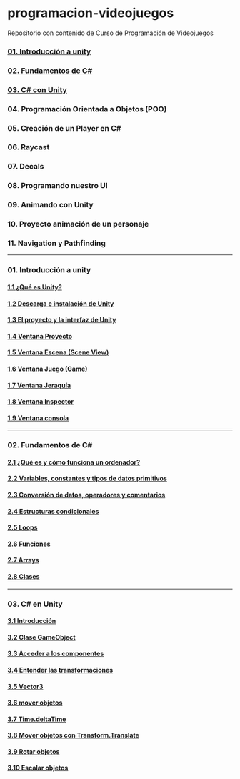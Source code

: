 # programacion-videojuegos
Repositorio con contenido de Curso de Programación de Videojuegos

### [01. Introducción a unity][1]
### [02. Fundamentos de C#][2]
### [03. C# con Unity][3]
### 04. Programación Orientada a Objetos (POO)
### 05. Creación de un Player en C#
### 06. Raycast
### 07. Decals
### 08. Programando nuestro UI
### 09. Animando con Unity
### 10. Proyecto animación de un personaje
### 11. Navigation y Pathfinding

----

 ### 01. Introducción a unity
[1]: https://github.com/jstleon/programacion-videojuegos/tree/main/01%20Introducci%C3%B3n%20a%20Unity

#### [1.1 ¿Qué es Unity?](https://github.com/jstleon/programacion-videojuegos/tree/main/01%20Introducci%C3%B3n%20a%20Unity/1.1%20%C2%BFQu%C3%A9%20es%20Unity%3F)
#### [1.2 Descarga e instalación de Unity](https://github.com/jstleon/programacion-videojuegos/tree/main/01%20Introducci%C3%B3n%20a%20Unity/1.2%20Descarga%20e%20instalaci%C3%B3n%20de%20Unity)
#### [1.3 El proyecto y la interfaz de Unity](https://github.com/jstleon/programacion-videojuegos/tree/main/01%20Introducci%C3%B3n%20a%20Unity/1.3%20El%20proyecto%20y%20la%20Interfaz%20de%20Unity)
#### [1.4 Ventana Proyecto](https://github.com/jstleon/programacion-videojuegos/tree/main/01%20Introducci%C3%B3n%20a%20Unity/1.4%20Ventana%20Proyecto)
#### [1.5 Ventana Escena (Scene View)](https://github.com/jstleon/programacion-videojuegos/tree/main/01%20Introducci%C3%B3n%20a%20Unity/1.5%20Ventana%20Escena%20(Scene%20View))
#### [1.6 Ventana Juego (Game)](https://github.com/jstleon/programacion-videojuegos/tree/main/01%20Introducci%C3%B3n%20a%20Unity/1.6%20Ventana%20Juego%20(Game))
#### [1.7 Ventana Jeraquía](https://github.com/jstleon/programacion-videojuegos/tree/main/01%20Introducci%C3%B3n%20a%20Unity/1.7%20Ventana%20Jerarqu%C3%ADa)
#### [1.8 Ventana Inspector](https://github.com/jstleon/programacion-videojuegos/tree/main/01%20Introducci%C3%B3n%20a%20Unity/1.8%20Ventana%20Inspector)
#### [1.9 Ventana consola](https://github.com/jstleon/programacion-videojuegos/tree/main/01%20Introducci%C3%B3n%20a%20Unity/1.9%20Ventana%20Console)

----

### 02. Fundamentos de C#
[2]: https://github.com/jstleon/programacion-videojuegos/tree/main/02%20Fundamentos%20de%20C%23
#### [2.1 ¿Qué es y cómo funciona un ordenador?](https://github.com/jstleon/programacion-videojuegos/tree/main/02%20Fundamentos%20de%20C%23/2.1%20%C2%BFQu%C3%A9%20es%20y%20c%C3%B3mo%20funciona%20un%20ordenador%3F)
#### [2.2 Variables, constantes y tipos de datos primitivos](https://github.com/jstleon/programacion-videojuegos/tree/main/02%20Fundamentos%20de%20C%23/2.2%20Variables%2C%20constantes%20y%20tipos%20de%20datos%20primitivos)
#### [2.3 Conversión de datos, operadores y comentarios](https://github.com/jstleon/programacion-videojuegos/tree/main/02%20Fundamentos%20de%20C%23/2.3%20Conversi%C3%B3n%20de%20datos%2C%20operadores%20y%20comentarios)
#### [2.4 Estructuras condicionales](https://github.com/jstleon/programacion-videojuegos/tree/main/02%20Fundamentos%20de%20C%23/2.4%20Estructuras%20condicionales)
#### [2.5 Loops](https://github.com/jstleon/programacion-videojuegos/tree/main/02%20Fundamentos%20de%20C%23/2.5%20Loops)
#### [2.6 Funciones](https://github.com/jstleon/programacion-videojuegos/tree/main/02%20Fundamentos%20de%20C%23/2.6%20Funciones)
#### [2.7 Arrays](https://github.com/jstleon/programacion-videojuegos/tree/main/02%20Fundamentos%20de%20C%23/2.7%20Arrays)
#### [2.8 Clases](https://github.com/jstleon/programacion-videojuegos/tree/main/02%20Fundamentos%20de%20C%23/2.8%20Clases)

----

### 03. C# en Unity
[3]: https://github.com/jstleon/programacion-videojuegos/tree/main/03%20C%23%20con%20Unity

#### [3.1 Introducción][1]
#### [3.2 Clase GameObject][2]
#### [3.3 Acceder a los componentes][3]
#### [3.4 Entender las transformaciones][4]
#### [3.5 Vector3][5]
#### [3.6 mover objetos][6]
#### [3.7 Time.deltaTime][7]
#### [3.8 Mover objetos con Transform.Translate][8]
#### [3.9 Rotar objetos][9]
#### [3.10 Escalar objetos][10]

[1]: https://github.com/jstleon/programacion-videojuegos/tree/main/03%20C%23%20con%20Unity/3.1%20Introducci%C3%B3n
[2]: https://github.com/jstleon/programacion-videojuegos/tree/main/03%20C%23%20con%20Unity/3.2%20clase%20GameObject
[3]: https://github.com/jstleon/programacion-videojuegos/tree/main/03%20C%23%20con%20Unity/3.3%20Acceder%20a%20los%20componentes
[4]: https://github.com/jstleon/programacion-videojuegos/tree/main/03%20C%23%20con%20Unity/3.4%20Entender%20las%20transformaciones
[5]: https://github.com/jstleon/programacion-videojuegos/tree/main/03%20C%23%20con%20Unity/3.5%20Vector3
[6]: https://github.com/jstleon/programacion-videojuegos/tree/main/03%20C%23%20con%20Unity/3.6%20Mover%20objetos
[7]: https://github.com/jstleon/programacion-videojuegos/tree/main/03%20C%23%20con%20Unity/3.7%20Time.deltaTime
[8]: https://github.com/jstleon/programacion-videojuegos/tree/main/03%20C%23%20con%20Unity/3.8%20Mover%20objetos%20con%20Transform.Translate
[9]: https://github.com/jstleon/programacion-videojuegos/tree/main/03%20C%23%20con%20Unity/3.9%20Rotar%20objetos
[10]: https://github.com/jstleon/programacion-videojuegos/tree/main/03%20C%23%20con%20Unity/3.10%20Escalar%20objetos

